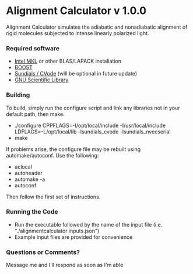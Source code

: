 # Alignment Calculator v 1.0.0 #

Alignment Calculator simulates the adiabatic and nonadiabatic alignment of rigid molecules subjected to intense linearly polarized light.

### Required software ###

* [Intel MKL](https://software.intel.com/en-us/intel-mkl) or other BLAS/LAPACK installation
* [BOOST](http://www.boost.org)
* [Sundials / CVode](http://computation.llnl.gov/projects/sundials-suite-nonlinear-differential-algebraic-equation-solvers/sundials-software) (will be optional in future update)
* [GNU Scientific Library](https://www.gnu.org/software/gsl/)

### Building ###

To build, simply run the configure script and link any libraries not in your default path, then make.

* ./configure CPPFLAGS=-I/opt/local/include -I/usr/local/include LDFLAGS=-L/opt/local/lib -lsundials_cvode -lsundials_nvecserial
* make

If problems arise, the configure file may be rebuilt using automake/autoconf. Use the following: 

* aclocal
* autoheader
* automake -a
* autoconf

Then follow the first set of instructions. 

### Running the Code  ###

* Run the executable followed by the name of the input file (i.e. "./alignmentcalculator inputs.json")
* Example input files are provided for convenience 


### Questions or Comments? ###

Message me and I'll respond as soon as I'm able